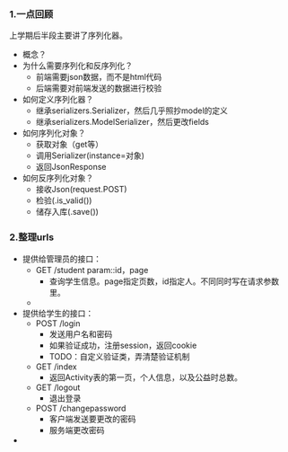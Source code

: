 ### 1.一点回顾
上学期后半段主要讲了序列化器。
- 概念？
- 为什么需要序列化和反序列化？
  - 前端需要json数据，而不是html代码
  - 后端需要对前端发送的数据进行校验
- 如何定义序列化器？
   - 继承serializers.Serializer，然后几乎照抄model的定义
   - 继承serializers.ModelSerializer，然后更改fields
- 如何序列化对象？
  - 获取对象（get等）
  - 调用Serializer(instance=对象)
  - 返回JsonResponse
- 如何反序列化对象？
  - 接收Json(request.POST)
  - 检验(.is_valid())
  - 储存入库(.save())
### 2.整理urls
- 提供给管理员的接口：
  - GET /student param::id，page
    -  查询学生信息。page指定页数，id指定人。不同同时写在请求参数里。
  - 
- 提供给学生的接口：
  - POST /login
    - 发送用户名和密码
    - 如果验证成功，注册session，返回cookie 
    - TODO：自定义验证类，弄清楚验证机制
  - GET /index 
    - 返回Activity表的第一页，个人信息，以及公益时总数。
  - GET /logout
    - 退出登录
  - POST /changepassword
    - 客户端发送要更改的密码
    - 服务端更改密码
- 
  




